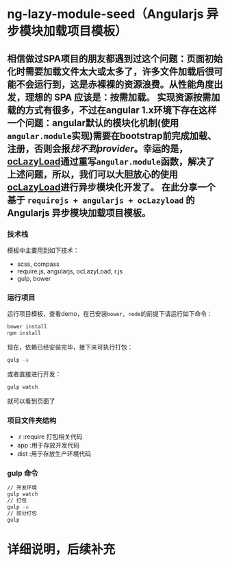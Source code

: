 # ng-lazy-module-seed（Angularjs 异步模块加载项目模板）

相信做过SPA项目的朋友都遇到过这个问题：页面初始化时需要加载文件太大或太多了，许多文件加载后很可能不会运行到，这是赤裸裸的资源浪费。从性能角度出发，理想的 SPA 应该是：**按需加载**。
实现资源按需加载的方式有很多，不过在**angular 1.x**环境下存在这样一个问题：angular默认的模块化机制(使用`angular.module`实现)需要在bootstrap前完成加载、注册，否则会报*找不到provider*。幸运的是，[ocLazyLoad][ocLazyLoad]通过重写`angular.module`函数，解决了上述问题，所以，我们可以大胆放心的使用[ocLazyLoad][ocLazyLoad]进行异步模块化开发了。
在此分享一个基于 `requirejs + angularjs + ocLazyload` 的 **Angularjs 异步模块加载项目模板**。
---
### 	技术栈
模板中主要用到如下技术：
* 	scss, compass
* 	require.js, angularjs, ocLazyLoad, r.js 
* 	gulp, bower

### 	运行项目
运行项目模板，查看demo，在已安装`bower, node`的前提下请运行如下命令：
```bash
bower install
npm install
```
现在，依赖已经安装完毕，接下来可执行打包：
```bash
gulp -a
```
或者直接进行开发：
```bash
gulp watch
```
就可以看到页面了

### 	项目文件夹结构
* 	.r :require 打包相关代码
* 	app :用于存放开发代码
* 	dist :用于存放生产环境代码

### 	gulp 命令
```bash 
// 开发环境
gulp watch
// 打包
gulp -a
// 部分打包
gulp 
```

# 详细说明，后续补充

[ocLazyLoad]: https://oclazyload.readme.io/docs "angular 下的资源异步加载框架"

